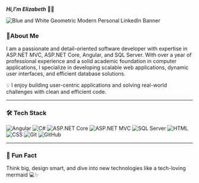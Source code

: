 **_Hi,I'm Elizabeth_** 👩‍💻    

![Blue and White Geometric Modern Personal LinkedIn Banner](https://github.com/user-attachments/assets/340e9458-aec6-4312-b72e-d957be5af66b)



### 🌟**About Me**  
I am a passionate and detail-oriented software developer with expertise in ASP.NET MVC, ASP.NET Core, Angular, and SQL Server. With over a year of professional experience and a solid academic foundation in computer applications, I specialize in developing scalable web applications, dynamic user interfaces, and efficient database solutions.

💡 I enjoy building user-centric applications and solving real-world challenges with clean and efficient code.

---

### 🛠️ **Tech Stack**

 ![Angular](https://img.shields.io/badge/Angular-%23DD0031.svg?style=flat-square&logo=angular&logoColor=white)  ![C#](https://img.shields.io/badge/CSharp-%23239120.svg?style=flat-square&logo=csharp&logoColor=white) ![ASP.NET Core](https://img.shields.io/badge/ASP.NET_Core-%230081CB.svg?style=flat-square&logo=dotnet&logoColor=white) ![ASP.NET MVC](https://img.shields.io/badge/ASP.NET_MVC-%23239120.svg?style=flat-square&logo=dotnet&logoColor=white) ![SQL Server](https://img.shields.io/badge/SQL_Server-%23CC2927.svg?style=flat-square&logo=microsoftsqlserver&logoColor=white)  ![HTML](https://img.shields.io/badge/HTML-%23E34F26.svg?style=flat-square&logo=html5&logoColor=white) ![CSS](https://img.shields.io/badge/CSS-%231572B6.svg?style=flat-square&logo=css3&logoColor=white)  ![Git](https://img.shields.io/badge/Git-%23F05033.svg?style=flat-square&logo=git&logoColor=white) ![GitHub](https://img.shields.io/badge/GitHub-%2312100E.svg?style=flat-square&logo=github&logoColor=white) 

---

### 🎨 **Fun Fact**  
Think big, design smart, and dive into new technologies like a tech-loving mermaid 💻✨


